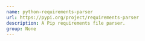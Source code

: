 ```yaml
---
name: python-requirements-parser
url: https://pypi.org/project/requirements-parser
description: A Pip requirements file parser.
group: None
---
```

